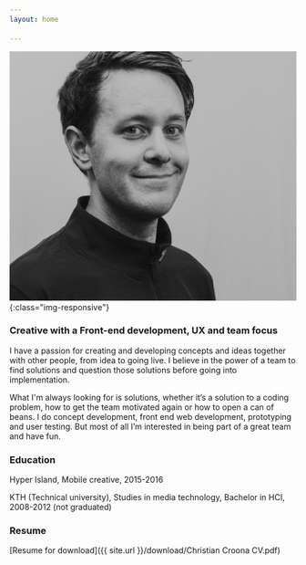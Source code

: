 ```yaml
---
layout: home

---
```


![patch](/images/Christian_cropped.jpeg){:class="img-responsive"}

### Creative with a Front-end development, UX and team focus

I have a passion for creating and developing concepts and ideas together with other people, from idea to going live. I believe in the power of a team to find solutions and question those solutions before going into implementation.

What I'm always looking for is solutions, whether it’s a solution to a coding problem, how to get the team motivated again or how to open a can of beans. I do concept development, front end web development, prototyping and user testing. But most of all I’m interested in being part of a great team and have fun.


### Education


Hyper Island, Mobile creative, 2015-2016

KTH (Technical university), Studies in media technology, Bachelor in HCI, 2008-2012 (not graduated)

### Resume

[Resume for download]({{ site.url }}/download/Christian Croona CV.pdf)
